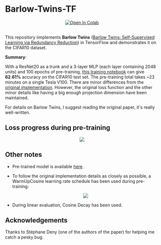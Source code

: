 # Barlow-Twins-TF

<div align="center">
<a href="https://colab.research.google.com/github/sayakpaul/Barlow-Twins-TF/blob/main/Barlow_Twins.ipynb" target="_parent"><img src="https://colab.research.google.com/assets/colab-badge.svg" alt="Open In Colab"/></a>
</div><br>

This repository iimplements **Barlow Twins** ([Barlow Twins: Self-Supervised Learning via Redundancy Reduction](https://arxiv.org/abs/2103.03230)) in TensorFlow and demonstrates it on the CIFAR10 dataset.

**Summary**:

With a ResNet20 as a trunk and a 3-layer MLP (each layer containing 2048 units) and 100 epochs of pre-training, [this training notebook](https://github.com/sayakpaul/Barlow-Twins-TF/blob/main/Barlow_Twins.ipynb) can give **62.61%** accuracy on the CIFAR10 test set. The pre-training total takes ~23 minutes on a single Tesla V100. There are minor differences from the [original implementation](https://github.com/facebookresearch/barlowtwins/). However, the original loss function and the other minor details like having a big enough projection dimension have been maintained.

For details on Barlow Twins, I suggest reading the original paper, it's really well-written. 

## Loss progress during pre-training

<div align="center">
  <img src="https://i.ibb.co/9Y0STVZ/image.png"></img>
</div>

## Other notes
* Pre-trained model is available [here](https://github.com/sayakpaul/Barlow-Twins-TF/releases/download/v1.0.0/barlow_twins.tar.gz). 
* To follow the original implementation details as closely as possible, a WarmUpCosine learning rate schedule has been used during pre-training:
  
  <div align="center">
    <img src="https://i.ibb.co/khbLyvZ/image.png"></img>
  </div>
* During linear evaluation, Cosine Decay has been used. 

## Acknowledgements

Thanks to Stéphane Deny (one of the authors of the paper) for helping me catch a pesky bug.
